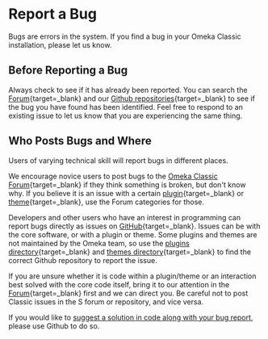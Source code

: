 # Report a Bug

Bugs are errors in the system. If you find a bug in your Omeka Classic installation, please let us know.

## Before Reporting a Bug
Always check to see if it has already been reported. You can search the [Forum](http://forum.omeka.org){target=_blank} and our [Github repositories](https://github.com/omeka){target=_blank} to see if the bug you have found has been identified. Feel free to respond to an existing issue to let us know that you are experiencing the same thing. 

## Who Posts Bugs and Where
Users of varying technical skill will report bugs in different places. 

We encourage novice users to post bugs to the [Omeka Classic Forum](https://forum.omeka.org/c/omeka-classic/7){target=_blank} if they think something is broken, but don't know why. If you believe it is an issue with a certain [plugin](https://forum.omeka.org/c/omeka-classic/plugins/10){target=_blank} or [theme](https://forum.omeka.org/c/omeka-classic/themes/11){target=_blank}, use the Forum categories for those. 

Developers and other users who have an interest in programming can report bugs directly as issues on [GitHub](https://github.com/omeka){target=_blank}. Issues can be with the core software, or with a plugin or theme. Some plugins and themes are not maintained by the Omeka team, so use the [plugins directory](https://omeka.org/classic/plugins/){target=_blank} and [themes directory](https://omeka.org/classic/themes/){target=_blank} to find the correct Github repository to report the issue. 

If you are unsure whether it is code within a plugin/theme or an interaction best solved with the core code itself, bring it to our attention in the [Forum](http://forum.omeka.org){target=_blank} first and we can direct you. Be careful not to post Classic issues in the S forum or repository, and vice versa. 

If you would like to [suggest a solution in code along with your bug report](../Technical/Contribute_Code_to_Omeka.md), please use Github to do so.
